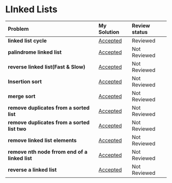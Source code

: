 # LInked Lists
| Problem | My Solution | Review status |
| :-- | :-- | :-- |
| **linked list cycle** | [Accepted](solutions/202.%20Happy%20Number.md) | Reviewed |
| **palindrome linked list** | [Accepted](solutions/202.%20Happy%20Number.md) | Not Reviewed |
| **reverse linked list(Fast & Slow)** | [Accepted](solutions/202.%20Happy%20Number.md) | Not Reviewed |
| **Insertion sort** | [Accepted](solutions/202.%20Happy%20Number.md) | Not Reviewed |
| **merge sort** | [Accepted](solutions/202.%20Happy%20Number.md) | Not Reviewed |
| **remove duplicates from a sorted list** | [Accepted](solutions/202.%20Happy%20Number.md) | Not Reviewed |
| **remove duplicates from a sorted list two** | [Accepted](solutions/202.%20Happy%20Number.md) | Not Reviewed |
| **remove linked list elements** | [Accepted](solutions/202.%20Happy%20Number.md) | Not Reviewed |
| **remove nth node frrom end of a linked list** | [Accepted](solutions/202.%20Happy%20Number.md) | Not Reviewed |
| **reverse a linked list** | [Accepted](solutions/202.%20Happy%20Number.md) | Not Reviewed |
